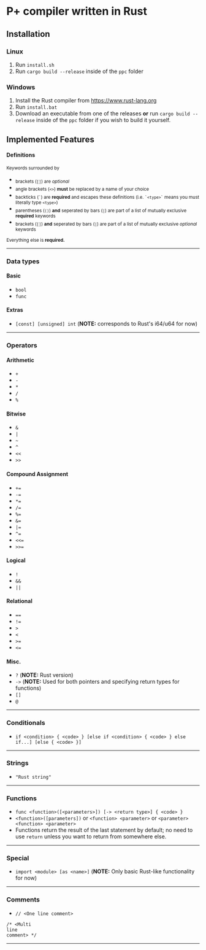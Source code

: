 # P+ compiler written in Rust

## Installation
### Linux
1. Run `install.sh`
2. Run `cargo build --release` inside of the `ppc` folder

### Windows
1. Install the Rust compiler from https://www.rust-lang.org
2. Run `install.bat`
3. Download an executable from one of the releases **or** run `cargo build --release` inside of the `ppc` folder if you wish to build it yourself.

## Implemented Features
#### Definitions
<sup>Keywords surrounded by</sup>
* <sub>brackets (`[]`) are *optional*</sub>
* <sub>angle brackets (`<>`) **must** be replaced by a name of your choice</sub>
* <sub>backticks (`` ` ``) are **required** and escapes these definitions (i.e. `` `<type>` `` means you must literally type `<type>`)</sub>
* <sub>parentheses (`()`) **and** seperated by bars (`|`) are part of a list of mutually exclusive **required** keywords</sub>
* <sub>brackets (`[]`) **and** seperated by bars (`|`) are part of a list of mutually exclusive *optional* keywords</sub>

<sub>Everything else is **required.**</sub>

--------

### Data types
#### Basic
* `bool`
* `func`

#### Extras
* `[const] [unsigned] int` (**NOTE:** corresponds to Rust's i64/u64 for now)

--------

### Operators
#### Arithmetic
* `+`
* `-`
* `*`
* `/`
* `%`

#### Bitwise
* `&`
* `|`
* `~`
* `^`
* `<<`
* `>>`

#### Compound Assignment
* `+=`
* `-=`
* `*=`
* `/=`
* `%=`
* `&=`
* `|=`
* `^=`
* `<<=`
* `>>=`

#### Logical
* `!`
* `&&`
* `||`

#### Relational
* `==`
* `!=`
* `>`
* `<`
* `>=`
* `<=`

#### Misc.
* `?` (**NOTE:** Rust version)
* `->` (**NOTE:** Used for both pointers and specifying return types for functions)
* `[]`
* `@`

--------

### Conditionals
* `if <condition> { <code> } [else if <condition> { <code> } else if...] [else { <code> }]`

--------

### Strings
* `"Rust string"`

--------

### Functions
* `func <function>([<parameters>]) [-> <return type>] { <code> }`
* `<function>([parameters])` or `<function> <parameter>` or `<parameter> <function> <parameter>`
* Functions return the result of the last statement by default; no need to use `return` unless you want to return from somewhere else.

--------

### Special
* `import <module> [as <name>]` (**NOTE:** Only basic Rust-like functionality for now)

--------

### Comments
* `// <One line comment>`

```
/* <Multi
line
comment> */
```

--------